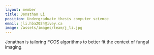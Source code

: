 ```yaml
---
layout: member
title: Jonathan Li
position: Undergraduate thesis computer science
email: jli.hba2024@ivey.ca
image: /assets/images/team/j_li.jpg
---
```


Jonathan is tailoring FCOS algorithms to better fit the context of fungal imaging.